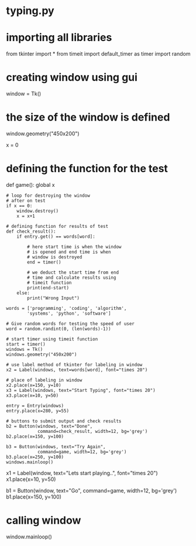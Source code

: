 # typing.py
# importing all libraries
from tkinter import *
from timeit import default_timer as timer
import random

# creating window using gui
window = Tk()

# the size of the window is defined
window.geometry("450x200")

x = 0

# defining the function for the test
def game():
	global x

	# loop for destroying the window
	# after on test
	if x == 0:
		window.destroy()
		x = x+1

	# defining function for results of test
	def check_result():
		if entry.get() == words[word]:

			# here start time is when the window
			# is opened and end time is when
			# window is destroyed
			end = timer()

			# we deduct the start time from end
			# time and calculate results using
			# timeit function
			print(end-start)
		else:
			print("Wrong Input")

	words = ['programming', 'coding', 'algorithm',
			'systems', 'python', 'software']

	# Give random words for testing the speed of user
	word = random.randint(0, (len(words)-1))

	# start timer using timeit function
	start = timer()
	windows = Tk()
	windows.geometry("450x200")

	# use label method of tkinter for labeling in window
	x2 = Label(windows, text=words[word], font="times 20")

	# place of labeling in window
	x2.place(x=150, y=10)
	x3 = Label(windows, text="Start Typing", font="times 20")
	x3.place(x=10, y=50)

	entry = Entry(windows)
	entry.place(x=280, y=55)

	# buttons to submit output and check results
	b2 = Button(windows, text="Done",
				command=check_result, width=12, bg='grey')
	b2.place(x=150, y=100)

	b3 = Button(windows, text="Try Again",
				command=game, width=12, bg='grey')
	b3.place(x=250, y=100)
	windows.mainloop()


x1 = Label(window, text="Lets start playing..", font="times 20")
x1.place(x=10, y=50)

b1 = Button(window, text="Go", command=game, width=12, bg='grey')
b1.place(x=150, y=100)

# calling window
window.mainloop()
